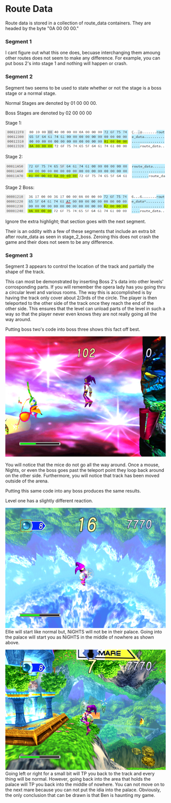 # Route Data

Route data is stored in a collection of route_data containers. They are headed by the byte "0A 00 00 00."

### Segment 1
I cant figure out what this one does, becuase interchanging them amoung other routes does not seem to make any difference. For example, you can put boss 2's into stage 1 and nothing will happen or crash.

### Segment 2
Segment two seems to be used to state whether or not the stage is a boss stage or a normal stage.

Normal Stages are denoted by 01 00 00 00.

Boss Stages are denoted by 02 00 00 00

Stage 1:

![Stage 1 Segment 2](https://raw.githubusercontent.com/SmallMistake/Modding-NiD/main/Route_Data/pictures/stage_1_segment_2.PNG)

Stage 2:

![Stage 2 Segment 2](https://raw.githubusercontent.com/SmallMistake/Modding-NiD/main/Route_Data/pictures/stage_2_segment_2.PNG)

Stage 2 Boss:

![Stage 2 Boss Segment 2](https://raw.githubusercontent.com/SmallMistake/Modding-NiD/main/Route_Data/pictures/stage_2_boss_segment_2.PNG)

Ignore the extra highlight; that section goes with the next segment.

Their is an oddity with a few of these segments that include an extra bit after route_data as seen in stage_2_boss. Zeroing this does not crash the game and their does not seem to be any difference.



### Segment 3

Segment 3 appears to control the location of the track and partially the shape of the track.

This can most be demonstrated by inserting Boss 2's data into other levels' corrosponding parts. If you will remember the opera lady has you going thru a circular level and various rooms.
The way this is accomplished is by having the track only cover about 2/3rds of the circle. The player is then teleported to the other side of the track once they reach the end of the other side.
This ensures that the level can unload parts of the level in such a way so that the player never even knows they are not really going all the way around.

Putting boss two's code into boss three shows this fact off best.

![Boss 4 with Boss2's segment](https://raw.githubusercontent.com/SmallMistake/Modding-NiD/main/Route_Data/pictures/segment3Edited.png)

You will notice that the mice do not go all the way around. Once a mouse, Nights, or even the boss goes past the teleport point they loop back around on the other side. Furthermore, you will notice that track has been moved outside of the arena.

Putting this same code into any boss produces the same results.


Level one has a slightly different reaction.

![Level 1 with Boss2's Segment](https://raw.githubusercontent.com/SmallMistake/Modding-NiD/main/Route_Data/pictures/levelOneTP.png) </br>
Ellie will start like normal but, NiGHTS will not be in their palace. Going into the palace will start you as NiGHTS in the middle of nowhere as shown above.

![Level 1 TP Point](https://raw.githubusercontent.com/SmallMistake/Modding-NiD/main/Route_Data/pictures/levelOneTPPoint.png) </br>
Going left or right for a small bit will TP you back to the track and every thing will be normal. However, going back into the area that holds the palace will TP you back into the middle of nowhere. You can not move on to the next mare because you can not put the idia into the palace. Obviously, the only conclusion that can be drawn is that Ben is haunting my game.
